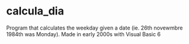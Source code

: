 # calcula_dia
Program that calculates the weekday given a date (ie. 26th novewmbre 1984th was Monday).
Made in early 2000s with Visual Basic 6
